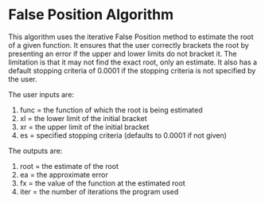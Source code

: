 # False Position Algorithm

This algorithm uses the iterative False Position method to estimate the root of a given function. 
It ensures that the user correctly brackets the root by presenting an error if the upper and lower limits do not bracket it. The limitation is that it may not find the exact root, only an estimate. It also has a default stopping criteria of 0.0001 if the stopping criteria is not specified by the user. 

The user inputs are:
1. func = the function of which the root is being estimated
2. xl = the lower limit of the initial bracket
3. xr = the upper limit of the initial bracket
4. es = specified stopping criteria (defaults to 0.0001 if not given)

The outputs are:
1. root = the estimate of the root
2. ea = the approximate error
3. fx = the value of the function at the estimated root
4. iter = the number of iterations the program used
